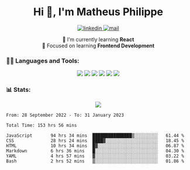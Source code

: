 
<h1 align="center">Hi 👋, I'm Matheus Philippe</h1>
<p align="center">
  <a href="https://www.linkedin.com/in/matheusphilippe-" target="_blank" rel="noopener noreferrer">
    <img alt="linkedin" src="https://img.shields.io/static/v1?label=&message=Linkedin&color=blue&logo=linkedin&style=for-the-badge" /> </a>
 
  <a href="mailto:matheus.philippe2002@gmail.com">
    <img alt="mail" src="https://img.shields.io/badge/Gmail-D14836?style=for-the-badge&logo=gmail&logoColor=white" /> </a>
 <div align='center'>
  🌱 I’m currently learning <strong>React</strong><br>
  📖 Focused on learning <strong>Frontend Development</strong>
</div>

   
</p>



<h3 align="left">🧑‍💻 Languages and Tools:</h3>

<p align="center">
  <img src="https://img.shields.io/badge/HTML5-E34F26?style=for-the-badge&logo=html5&logoColor=white" />
  <img src="https://img.shields.io/badge/CSS3-1572B6?style=for-the-badge&logo=css3&logoColor=white" />
  <img src="https://img.shields.io/badge/JavaScript-323330?style=for-the-badge&logo=javascript&logoColor=F7DF1E" /> 
  <img src="https://img.shields.io/badge/Git-F05032?style=for-the-badge&logo=git&logoColor=white" />
  <img src="https://img.shields.io/badge/Linux-FCC624?style=for-the-badge&logo=linux&logoColor=black" />
  <img src="https://img.shields.io/badge/VSCode-0078D4?style=for-the-badge&logo=visual%20studio%20code&logoColor=white" />
  
</p>

<h3 align="left"> 📊 Stats: </h3>

<p align="center">
  <img src="https://github-readme-stats.vercel.app/api/top-langs?username=mph7&show_icons=true&theme=tokyonight&hide_border=true&locale=en&langs_count=6&layout=compact" /> 



<!--START_SECTION:waka-->

```text
From: 28 September 2022 - To: 31 January 2023

Total Time: 153 hrs 56 mins

JavaScript       94 hrs 34 mins  ███████████████▒░░░░░░░░░   61.44 %
CSS              28 hrs 24 mins  ████▓░░░░░░░░░░░░░░░░░░░░   18.45 %
HTML             10 hrs 34 mins  █▓░░░░░░░░░░░░░░░░░░░░░░░   06.87 %
Markdown         6 hrs 36 mins   █░░░░░░░░░░░░░░░░░░░░░░░░   04.30 %
YAML             4 hrs 57 mins   ▓░░░░░░░░░░░░░░░░░░░░░░░░   03.22 %
Bash             2 hrs 52 mins   ▒░░░░░░░░░░░░░░░░░░░░░░░░   01.86 %
```

<!--END_SECTION:waka-->
</p>

